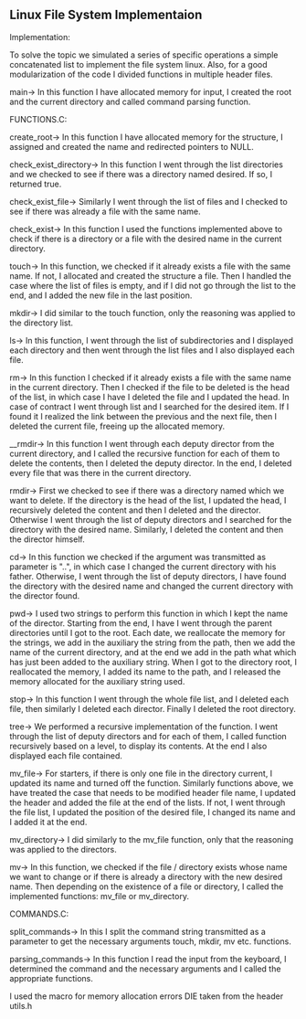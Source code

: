 Linux File System Implementaion
------------------------

Implementation:

To solve the topic we simulated a series of specific operations
a simple concatenated list to implement the file system
linux. Also, for a good modularization of the code I divided
functions in multiple header files.


main-> In this function I have allocated memory for
input, I created the root and the current directory and called
command parsing function.


FUNCTIONS.C:

create_root-> In this function I have allocated memory
for the structure, I assigned and created the name and redirected
pointers to NULL.

check_exist_directory-> In this function I went through the list
directories and we checked to see if there was a directory named
desired. If so, I returned true.

check_exist_file-> Similarly I went through the list of files
and I checked to see if there was already a file with the same name.

check_exist-> In this function I used the functions
implemented above to check if there is a directory
or a file with the desired name in the current directory.

touch-> In this function, we checked if it already exists
a file with the same name. If not, I allocated and created the structure
a file. Then I handled the case where the list of files is
empty, and if I did not go through the list to the end, and I added
the new file in the last position.

mkdir-> I did similar to the touch function, only the reasoning
was applied to the directory list.

ls-> In this function, I went through the list of subdirectories
and I displayed each directory and then went through the list
files and I also displayed each file.

rm-> In this function I checked if it already exists
a file with the same name in the current directory. Then I checked
if the file to be deleted is the head of the list, in which case I have
I deleted the file and I updated the head. In case of contract I went through
list and I searched for the desired item. If I found it I realized
the link between the previous and the next file, then I deleted
the current file, freeing up the allocated memory.

__rmdir-> In this function I went through each deputy director
from the current directory, and I called the recursive function for
each of them to delete the contents, then I deleted
the deputy director. In the end, I deleted every file that was there
in the current directory.

rmdir-> First we checked to see if there was a directory named
which we want to delete. If the directory is the head of the list,
I updated the head, I recursively deleted the content and then I deleted
and the director. Otherwise I went through the list of deputy directors and I
searched for the directory with the desired name. Similarly, I deleted the content and
then the director himself.

cd-> In this function we checked if the argument was transmitted
as parameter is "..", in which case I changed the current directory
with his father. Otherwise, I went through the list of deputy directors, I have
found the directory with the desired name and changed the current directory
with the director found.

pwd-> I used two strings to perform this function
in which I kept the name of the director. Starting from the end, I have
I went through the parent directories until I got to the root. Each
date, we reallocate the memory for the strings, we add in the auxiliary the string from the path,
then we add the name of the current directory, and at the end we add in the path what
which has just been added to the auxiliary string. When I got to the directory
root, I reallocated the memory, I added its name to the path, and I
released the memory allocated for the auxiliary string used.

stop-> In this function I went through the whole file list,
and I deleted each file, then similarly I deleted each
director. Finally I deleted the root directory.

tree-> We performed a recursive implementation of the function. I went through
the list of deputy directors and for each of them, I called
function recursively based on a level, to display its contents.
At the end I also displayed each file contained.

mv_file-> For starters, if there is only one file in the directory
current, I updated its name and turned off the function. Similarly
functions above, we have treated the case that needs to be modified
header file name, I updated the header and added the file
at the end of the lists. If not, I went through the file list, I updated
the position of the desired file, I changed its name and
I added it at the end.

mv_directory-> I did similarly to the mv_file function, only that
the reasoning was applied to the directors.

mv-> In this function, we checked if the file / directory exists
whose name we want to change or if there is already a directory
with the new desired name. Then depending on the existence of a file or directory,
I called the implemented functions: mv_file or mv_directory.

COMMANDS.C:

split_commands-> In this I split the command string
transmitted as a parameter to get the necessary arguments
touch, mkdir, mv etc. functions.

parsing_commands-> In this function I read the input
from the keyboard, I determined the command and the necessary arguments and
I called the appropriate functions.

I used the macro for memory allocation errors
DIE taken from the header utils.h

